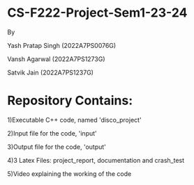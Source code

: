# CS-F222-Project-Sem1-23-24

By

  Yash Pratap Singh (2022A7PS0076G)

  Vansh Agarwal (2022A7PS1273G)

  Satvik Jain (2022A7PS1237G)

  # Repository Contains:

  1)Executable C++ code, named 'disco_project'
  
  2)Input file for the code, 'input'
  
  3)Output file for the code, 'output'
  
  4)3 Latex Files: project_report, documentation and crash_test
  
  5)Video explaining the working of the code
